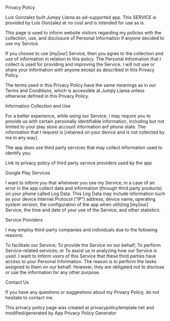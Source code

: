 Privacy Policy

Luis Gonzalez built Jumpy Llama as ad-supported app. This SERVICE is provided by Luis Gonzalez at no cost and is intended for use as is.

This page is used to inform website visitors regarding my policies with the collection, use, and disclosure of Personal Information if anyone decided to use my Service.

If you choose to use [my|our] Service, then you agree to the collection and use of information in relation to this policy. The Personal Information that I collect is used for providing and improving the Service. I will not use or share your information with anyone except as described in this Privacy Policy.

The terms used in this Privacy Policy have the same meanings as in our Terms and Conditions, which is accessible at Jumpy Llama unless otherwise defined in this Privacy Policy.

Information Collection and Use

For a better experience, while using our Service, I may require you to provide us with certain personally identifiable information, including but not limited to your play store account information anf phone state. The information that I request is [retained on your device and is not collected by me in any way].

The app does use third party services that may collect information used to identify you.

Link to privacy policy of third party service providers used by the app

Google Play Services

I want to inform you that whenever you use my Service, in a case of an error in the app  collect data and information (through third party products) on your phone called Log Data. This Log Data may include information such as your device Internet Protocol (“IP”) address, device name, operating system version, the configuration of the app when utilizing [my|our] Service, the time and date of your use of the Service, and other statistics.

Service Providers

I may employ third-party companies and individuals due to the following reasons:

To facilitate our Service;
To provide the Service on our behalf;
To perform Service-related services; or
To assist us in analyzing how our Service is used.
I want to inform users of this Service that these third parties have access to your Personal Information. The reason is to perform the tasks assigned to them on our behalf. However, they are obligated not to disclose or use the information for any other purpose.


Contact Us

If you have any questions or suggestions about my Privacy Policy, do not hesitate to contact me.

This privacy policy page was created at privacypolicytemplate.net and modified/generated by App Privacy Policy Generator

